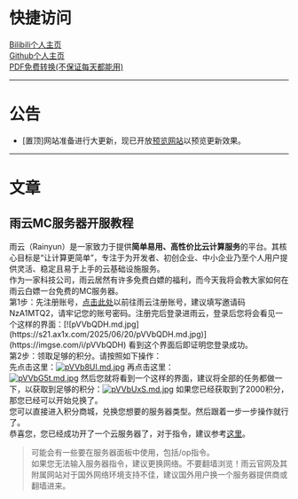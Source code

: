 
# 快捷访问    
[Bilibili个人主页](https://space.bilibili.com/3537110394997567?spm_id_from=333.1007.0.0)  
[Github个人主页](github.com/Xiaoyang4547)  
[PDF免费转换(不保证每天都能用)](http://momopdf.ltzy.top:64225)
***
# 公告  
* [置顶]网站准备进行大更新，现已开放[预览网站](index.html)以预览更新效果。
***
# 文章
## 雨云MC服务器开服教程  
雨云（Rainyun）是一家致力于提供**简单易用、高性价比云计算服务**的平台。其核心目标是“让计算更简单”，专注于为开发者、初创企业、中小企业乃至个人用户提供灵活、稳定且易于上手的云基础设施服务。  
作为一家科技公司，雨云居然有许多免费白嫖的福利，而今天我将会教大家如何在雨云白嫖一台免费的MC服务器。  
第1步：先注册账号，[点击此处](https://www.rainyun.com/NzA1MTQ2_)以前往雨云注册账号，建议填写邀请码NzA1MTQ2，请牢记您的账号密码。注册完后登录进雨云，登录后您将会看见一个这样的界面：[![pVVbQDH.md.jpg](https://s21.ax1x.com/2025/06/20/pVVbQDH.md.jpg)](https://imgse.com/i/pVVbQDH)
看到这个界面后即证明您登录成功。  
第2步：领取足够的积分。请按照如下操作：  
先点击这里：[![pVVb8UI.md.jpg](https://s21.ax1x.com/2025/06/20/pVVb8UI.md.jpg)](https://imgse.com/i/pVVb8UI)
再点击这里：  
[![pVVbG5t.md.jpg](https://s21.ax1x.com/2025/06/20/pVVbG5t.md.jpg)](https://imgse.com/i/pVVbG5t)
然后您就将看到一个这样的界面，建议将全部的任务都做一下，以获取到足够的积分：[![pVVbUxS.md.jpg](https://s21.ax1x.com/2025/06/20/pVVbUxS.md.jpg)](https://imgse.com/i/pVVbUxS)
如果您已经获取到了2000积分，那您已经可以开始兑换了。  
您可以直接进入积分商城，兑换您想要的服务器类型。然后跟着一步一步操作就行了。  
恭喜您，您已经成功开了一个云服务器了，对于指令，建议参考[这里](https://fairysen.com/472.html)。  
>可能会有一些要在服务器面板中使用，包括/op指令。  
>如果您无法输入服务器指令，建议更换网络。不要翻墙浏览！雨云官网及其附属网站对于国外网络环境支持不佳，建议国外用户换一个服务器提供商或翻墙进来。
